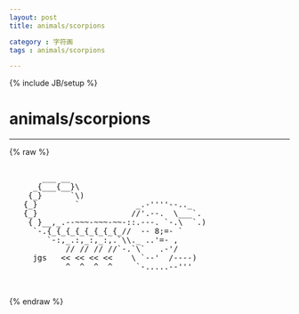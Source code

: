 ```yaml
---
layout: post
title: animals/scorpions
category : 字符画
tags : animals/scorpions
---
```

{% include JB/setup %}
# animals/scorpions
---
{% raw %}
<pre>

       ___ __ 
     _{___{__}\
    {_}      `\)            
   {_}        `            _.-&#039;&#039;&#039;&#039;--.._
   {_}                    //&#039;.--.  \___`.
    { }__,_.--~~~-~~~-~~-::.---. `-.\  `.)
     `-.{_{_{_{_{_{_{_{_//  -- 8;=- `
        `-:,_.:,_:,_:,.`\\._ ..&#039;=- , 
            // // // //`-.`\`   .-&#039;/
     jgs   &lt;&lt; &lt;&lt; &lt;&lt; &lt;&lt;    \ `--&#039;  /----)
            ^  ^  ^  ^     `-.....--&#039;&#039;&#039;

 </pre>
{% endraw %}
